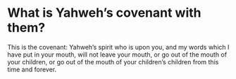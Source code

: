 # What is Yahweh’s covenant with them?

This is the covenant: Yahweh’s spirit who is upon you, and my words which I have put in your mouth, will not leave your mouth, or go out of the mouth of your children, or go out of the mouth of your children’s children from this time and forever.
